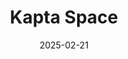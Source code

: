 ---  
layout: startup_page  
title: "Kapta Space"  
id: "kaptaspace.com"  
permalink: "/kaptaspacekaptaspace.com02212025/"  
website: "https://www.kaptaspace.com/"  
funding_round: "Seed"  
funding_amount: "$5M"  
investors: "MetaVC Partners, Entrada Ventures, Blue Collective"  
about: "Kapta Space develops advanced spaceborne radar technology using electronically-steered antenna arrays for defense and commercial applications. The company utilizes Synthetic Aperture Radar (SAR) to create high-resolution imagery and analytics from space, offering solutions for earth observation, ground target tracking, and other critical defense missions."  
markets: "Defense, Intelligence, Earth Observation"  
hq: "Seattle, Washington, United States"  
founded_year: "2023"  
linkedin: "https://www.linkedin.com/company/kapta-space"  
twitter: ""  
instagram: ""  
facebook: ""  
crunchbase: "https://www.crunchbase.com/organization/kapta-space"  
pitchbook: "https://pitchbook.com/profiles/company/541555-75"  

date_display: "21-Feb-2025"  
date: "2025-02-21"

# SEO Optimization  
meta_title: "Kapta Space - Seed Funding ($5M)"  
meta_description: "Kapta Space, Kapta Space develops advanced spaceborne radar technology using electronically-steered antenna arrays for defense and commercial applications. The com..."  
meta_keywords: "Kapta Space, Defense, Intelligence, Earth Observation, Seed funding"  
canonical_url: "https://startup.projectstartups.com/kaptaspacekaptaspace.com02212025/"  
---